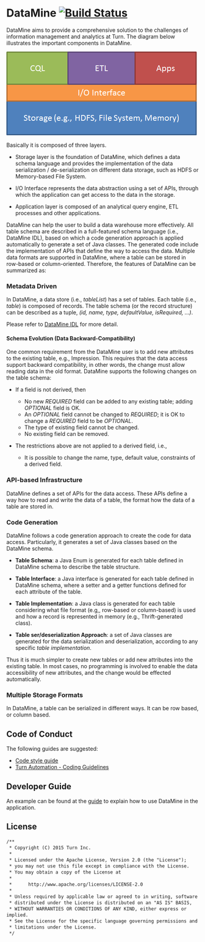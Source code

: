 # DataMine  [![Build Status](https://travis-ci.org/turn/DataMine.svg?branch=master)](https://travis-ci.org/turn/DataMine)

DataMine aims to provide a comprehensive solution to the challenges of information management and analytics at Turn. The diagram below illustrates the important components in DataMine.

<img float="center" src="doc/res/architecture.png" width="" height="" border="0" alt="">

Basically it is composed of three layers. 

* Storage layer is the foundation of DataMine, which defines a data schema language and provides the implementation of the data serialization / de-serialization on different data storage, such as HDFS or Memory-based File System.
   
* I/O Interface represents the data abstraction using a set of APIs, through which the application can get access to the data in the storage.

* Application layer is composed of an analytical query engine, ETL processes and other applications.


DataMine can help the user to build a data warehouse more effectively. All table schema are described in a full-featured schema language (i.e., DataMine IDL), based on which a code generation approach is applied automatically to generate a set of Java classes. The generated code include the implementation of APIs that define the way to access the data. Multiple data formats are supported in DataMine, where a table can be stored in row-based or column-oriented. Therefore, the features of DataMine can be summarized as: 

### Metadata Driven

In DataMine, a data store (i.e., *tableList*) has a set of tables. Each table (i.e., *table*) is composed of records. The table schema (or the record structure) can be described as a tuple, *(id, name, type, defaultValue, isRequired, ...)*.

Please refer to [DataMine IDL](doc/DataMine_IDL.md) for more detail.

#### Schema Evolution (Data Backward-Compatibility)

One common requirement from the DataMine user is to add new attributes to the existing table, e.g., Impression. This requires that the data access support backward compatibility, in other words, the change must allow reading data in the old format. DataMine supports the following changes on the table schema: 

<!-- TODO consider them again once the RecordBuffer-Parquet is possible! -->
* If a field is not derived, then 
	* No new *REQUIRED* field can be added to any existing table; adding *OPTIONAL* field is OK.
	* An *OPTIONAL* field cannot be changed to *REQUIRED*; it is OK to change a *REQUIRED* field to be *OPTIONAL*.
	* The type of existing field cannot be changed.
	* No existing field can be removed.
	
* The restrictions above are not applied to a derived field, i.e., 
	* It is possible to change the name, type, default value, constraints of a derived field. 


### API-based Infrastructure

DataMine defines a set of APIs for the data access. These APIs define a way how to read and write the data of a table, the format how the data of a table are stored in.  


### Code Generation

DataMine follows a code generation approach to create the code for data access. Particularly, it generates a set of Java classes based on the DataMine schema. 


* **Table Schema**: a Java Enum is generated for each table defined in DataMine schema to describe the table structure. 

* **Table Interface**: a Java interface is generated for each table defined in DataMine schema, where a setter and a getter functions defined for each attribute of the table. 

* **Table Implementation**: a Java class is generated for each table considering what file format (e.g,, row-based or column-based) is used and how a record is represented in memory (e.g., Thrift-generated class).

* **Table ser/deserialization Approach**: a set of Java classes are generated for the data serialization and deserialization, according to any specific *table implementation*.  

Thus it is much simpler to create new tables or add new attributes into the existing table. In most cases, no programming is involved to enable the data accessibility of new attributes, and the change would be effected automatically. 

### Multiple Storage Formats

In DataMine, a table can be serialized in different ways. It can be row based, or column based. 

## Code of Conduct

The following guides are suggested:

* [Code style guide](http://intranet.turn.com/display/ENG/Code+style+guide)
* [Turn Automation - Coding Guidelines](http://intranet.turn.com/display/OffshoreDocs/Turn+Automation+-+Coding+Guidelines)

## Developer Guide

An example can be found at the [guide](doc/Developer_Guide.md) to explain how to use DataMine in the application. 

## License

```
/**
 * Copyright (C) 2015 Turn Inc.
 *
 * Licensed under the Apache License, Version 2.0 (the "License");
 * you may not use this file except in compliance with the License.
 * You may obtain a copy of the License at
 *
 *    	http://www.apache.org/licenses/LICENSE-2.0
 *
 * Unless required by applicable law or agreed to in writing, software
 * distributed under the License is distributed on an "AS IS" BASIS,
 * WITHOUT WARRANTIES OR CONDITIONS OF ANY KIND, either express or implied.
 * See the License for the specific language governing permissions and
 * limitations under the License.
 */
```
 